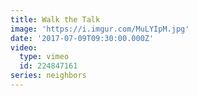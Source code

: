 ```yaml
---
title: Walk the Talk
image: 'https://i.imgur.com/MuLYIpM.jpg'
date: '2017-07-09T09:30:00.000Z'
video:
  type: vimeo
  id: 224847161
series: neighbors
---
```


